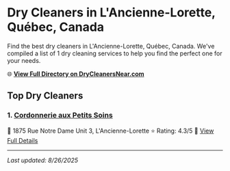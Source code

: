 # Dry Cleaners in L'Ancienne-Lorette, Québec, Canada

Find the best dry cleaners in L'Ancienne-Lorette, Québec, Canada. We've compiled a list of 1 dry cleaning services to help you find the perfect one for your needs.

🌐 **[View Full Directory on DryCleanersNear.com](https://drycleanersnear.com/city/Canada/Qu%C3%A9bec/L'Ancienne-Lorette)**

## Top Dry Cleaners

### 1. [Cordonnerie aux Petits Soins](https://drycleanersnear.com/dryCleaner/68a7d02b606e51ce7f21a0a8/cordonnerie-aux-petits-soins)
📍 1875 Rue Notre Dame Unit 3, L'Ancienne-Lorette
⭐ Rating: 4.3/5
🔗 [View Full Details](https://drycleanersnear.com/dryCleaner/68a7d02b606e51ce7f21a0a8/cordonnerie-aux-petits-soins)


---

*Last updated: 8/26/2025*
